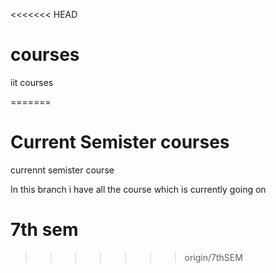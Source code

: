 <<<<<<< HEAD
# courses
iit courses

=======
# Current Semister courses

currennt semister course

In this branch i have all the course which is currently going on


# 7th sem

>>>>>>> origin/7thSEM
